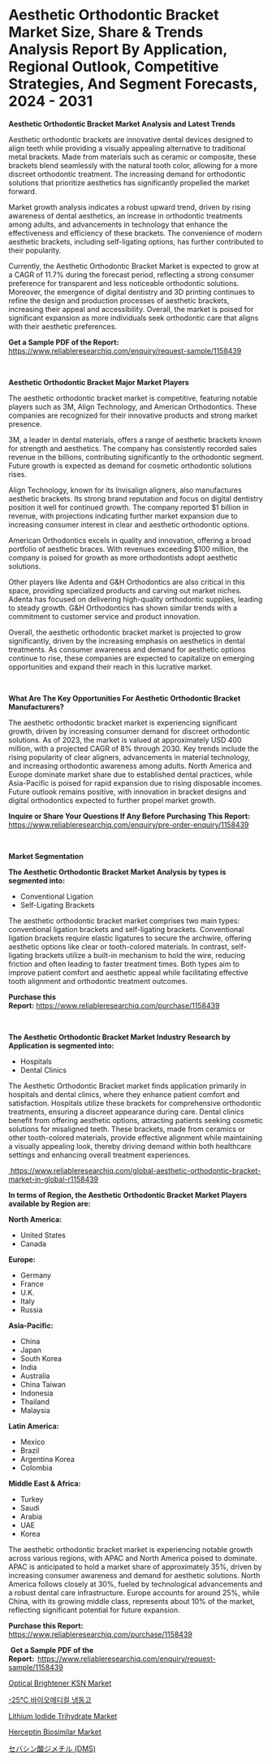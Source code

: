 <p><h1>Aesthetic Orthodontic Bracket Market Size, Share & Trends Analysis Report By Application, Regional Outlook, Competitive Strategies, And Segment Forecasts, 2024 - 2031</h1></p><p><strong>Aesthetic Orthodontic Bracket Market Analysis and Latest Trends</strong></p>
<p><p>Aesthetic orthodontic brackets are innovative dental devices designed to align teeth while providing a visually appealing alternative to traditional metal brackets. Made from materials such as ceramic or composite, these brackets blend seamlessly with the natural tooth color, allowing for a more discreet orthodontic treatment. The increasing demand for orthodontic solutions that prioritize aesthetics has significantly propelled the market forward.</p><p>Market growth analysis indicates a robust upward trend, driven by rising awareness of dental aesthetics, an increase in orthodontic treatments among adults, and advancements in technology that enhance the effectiveness and efficiency of these brackets. The convenience of modern aesthetic brackets, including self-ligating options, has further contributed to their popularity.</p><p>Currently, the Aesthetic Orthodontic Bracket Market is expected to grow at a CAGR of 11.7% during the forecast period, reflecting a strong consumer preference for transparent and less noticeable orthodontic solutions. Moreover, the emergence of digital dentistry and 3D printing continues to refine the design and production processes of aesthetic brackets, increasing their appeal and accessibility. Overall, the market is poised for significant expansion as more individuals seek orthodontic care that aligns with their aesthetic preferences.</p></p>
<p><strong>Get a Sample PDF of the Report:&nbsp;</strong> <a href="https://www.reliableresearchiq.com/enquiry/request-sample/1158439">https://www.reliableresearchiq.com/enquiry/request-sample/1158439</a></p>
<p>&nbsp;</p>
<p><strong>Aesthetic Orthodontic Bracket Major Market Players</strong></p>
<p><p>The aesthetic orthodontic bracket market is competitive, featuring notable players such as 3M, Align Technology, and American Orthodontics. These companies are recognized for their innovative products and strong market presence.</p><p>3M, a leader in dental materials, offers a range of aesthetic brackets known for strength and aesthetics. The company has consistently recorded sales revenue in the billions, contributing significantly to the orthodontic segment. Future growth is expected as demand for cosmetic orthodontic solutions rises.</p><p>Align Technology, known for its Invisalign aligners, also manufactures aesthetic brackets. Its strong brand reputation and focus on digital dentistry position it well for continued growth. The company reported $1 billion in revenue, with projections indicating further market expansion due to increasing consumer interest in clear and aesthetic orthodontic options.</p><p>American Orthodontics excels in quality and innovation, offering a broad portfolio of aesthetic braces. With revenues exceeding $100 million, the company is poised for growth as more orthodontists adopt aesthetic solutions.</p><p>Other players like Adenta and G&H Orthodontics are also critical in this space, providing specialized products and carving out market niches. Adenta has focused on delivering high-quality orthodontic supplies, leading to steady growth. G&H Orthodontics has shown similar trends with a commitment to customer service and product innovation.</p><p>Overall, the aesthetic orthodontic bracket market is projected to grow significantly, driven by the increasing emphasis on aesthetics in dental treatments. As consumer awareness and demand for aesthetic options continue to rise, these companies are expected to capitalize on emerging opportunities and expand their reach in this lucrative market.</p></p>
<p>&nbsp;</p>
<p><strong>What Are The Key Opportunities For Aesthetic Orthodontic Bracket Manufacturers?</strong></p>
<p><p>The aesthetic orthodontic bracket market is experiencing significant growth, driven by increasing consumer demand for discreet orthodontic solutions. As of 2023, the market is valued at approximately USD 400 million, with a projected CAGR of 8% through 2030. Key trends include the rising popularity of clear aligners, advancements in material technology, and increasing orthodontic awareness among adults. North America and Europe dominate market share due to established dental practices, while Asia-Pacific is poised for rapid expansion due to rising disposable incomes. Future outlook remains positive, with innovation in bracket designs and digital orthodontics expected to further propel market growth.</p></p>
<p><strong>Inquire or Share Your Questions If Any Before Purchasing This Report:</strong> <a href="https://www.reliableresearchiq.com/enquiry/pre-order-enquiry/1158439">https://www.reliableresearchiq.com/enquiry/pre-order-enquiry/1158439</a></p>
<p>&nbsp;</p>
<p><strong>Market Segmentation</strong></p>
<p><strong>The Aesthetic Orthodontic Bracket Market Analysis by types is segmented into:</strong></p>
<p><ul><li>Conventional Ligation</li><li>Self-Ligating Brackets</li></ul></p>
<p><p>The aesthetic orthodontic bracket market comprises two main types: conventional ligation brackets and self-ligating brackets. Conventional ligation brackets require elastic ligatures to secure the archwire, offering aesthetic options like clear or tooth-colored materials. In contrast, self-ligating brackets utilize a built-in mechanism to hold the wire, reducing friction and often leading to faster treatment times. Both types aim to improve patient comfort and aesthetic appeal while facilitating effective tooth alignment and orthodontic treatment outcomes.</p></p>
<p><strong>Purchase this Report:&nbsp;</strong><a href="https://www.reliableresearchiq.com/purchase/1158439">https://www.reliableresearchiq.com/purchase/1158439</a></p>
<p>&nbsp;</p>
<p><strong>The Aesthetic Orthodontic Bracket Market Industry Research by Application is segmented into:</strong></p>
<p><ul><li>Hospitals</li><li>Dental Clinics</li></ul></p>
<p><p>The Aesthetic Orthodontic Bracket market finds application primarily in hospitals and dental clinics, where they enhance patient comfort and satisfaction. Hospitals utilize these brackets for comprehensive orthodontic treatments, ensuring a discreet appearance during care. Dental clinics benefit from offering aesthetic options, attracting patients seeking cosmetic solutions for misaligned teeth. These brackets, made from ceramics or other tooth-colored materials, provide effective alignment while maintaining a visually appealing look, thereby driving demand within both healthcare settings and enhancing overall treatment experiences.</p></p>
<p><a href="https://www.reliableresearchiq.com/global-aesthetic-orthodontic-bracket-market-in-global-r1158439">&nbsp;https://www.reliableresearchiq.com/global-aesthetic-orthodontic-bracket-market-in-global-r1158439</a></p>
<p><strong>In terms of Region, the Aesthetic Orthodontic Bracket Market Players available by Region are:</strong></p>
<p>
    <p> <strong> North America: </strong>
        <ul>
            <li>United States</li>
            <li>Canada</li>
        </ul>
        </p> 
    <p> <strong> Europe: </strong>
        <ul>
            <li>Germany</li>
            <li>France</li>
            <li>U.K.</li>
            <li>Italy</li>
            <li>Russia</li>
        </ul>
        </p> 
    <p> <strong> Asia-Pacific: </strong>
        <ul>
            <li>China</li>
            <li>Japan</li>
            <li>South Korea</li>
            <li>India</li>
            <li>Australia</li>
            <li>China Taiwan</li>
            <li>Indonesia</li>
            <li>Thailand</li>
            <li>Malaysia</li>
        </ul>
        </p> 
    <p> <strong> Latin America: </strong>
        <ul>
            <li>Mexico</li>
            <li>Brazil</li>
            <li>Argentina Korea</li>
            <li>Colombia</li>
        </ul>
        </p> 
    <p> <strong> Middle East & Africa: </strong>
        <ul>
            <li>Turkey</li>
            <li>Saudi</li>
            <li>Arabia</li>
            <li>UAE</li>
            <li>Korea</li>
        </ul>
    </p>
    </p>
<p><p>The aesthetic orthodontic bracket market is experiencing notable growth across various regions, with APAC and North America poised to dominate. APAC is anticipated to hold a market share of approximately 35%, driven by increasing consumer awareness and demand for aesthetic solutions. North America follows closely at 30%, fueled by technological advancements and a robust dental care infrastructure. Europe accounts for around 25%, while China, with its growing middle class, represents about 10% of the market, reflecting significant potential for future expansion.</p></p>
<p><strong>Purchase this Report: </strong><a href="https://www.reliableresearchiq.com/purchase/1158439">https://www.reliableresearchiq.com/purchase/1158439</a></p>
<p>&nbsp;<strong>Get a Sample PDF of the Report:&nbsp;&nbsp;</strong><a href="https://www.reliableresearchiq.com/enquiry/request-sample/1158439">https://www.reliableresearchiq.com/enquiry/request-sample/1158439</a></p>
<p><strong></strong></p>
<p><p><a href="https://issuu.com/reportprime-2/docs/optical-brightener-ksn-market-size-_7cc0e14cf61bbb">Optical Brightener KSN Market</a></p><p><a href="https://medium.com/@joydelacr54/%EC%84%B8%EA%B3%84-25-c-biomedical-freezer-market-%EC%9D%80-2024%EC%97%90%EC%84%9C-2031%EB%A1%9C-%EC%97%B0%ED%8F%89%EA%B7%A0-%EC%A6%9D%EA%B0%80%EC%9C%A8%EC%9D%84-%EB%B3%B4%EC%9D%BC-%EA%B2%83%EC%9C%BC%EB%A1%9C-%EC%98%88%EC%83%81%EB%90%A9%EB%8B%88%EB%8B%A4-1c336a1482f9">-25°C 바이오메디컬 냉동고</a></p><p><a href="https://issuu.com/reportprime-2/docs/lithium-iodide-trihydrate-market-si_83a39dae92e8a8">Lithium Iodide Trihydrate Market</a></p><p><a href="https://www.linkedin.com/pulse/global-herceptin-biosimilar-market-trends-insights-growth-opportunities-5pkfc?trackingId=VhqzG7xDS8OlYzKef%2BKQlQ%3D%3D">Herceptin Biosimilar Market</a></p><p><a href="https://medium.com/@camron674/%E5%9C%B0%E5%9F%9F%E5%B8%82%E5%A0%B4%E3%81%AF%E3%82%B8%E3%83%A1%E3%83%81%E3%83%AB%E3%82%BB%E3%83%90%E3%82%B1%E3%83%BC%E3%83%88-dms-%E5%B8%82%E5%A0%B4%E3%81%AE%E9%9D%A9%E6%96%B0%E3%81%AB%E3%81%A9%E3%81%AE%E3%82%88%E3%81%86%E3%81%AB%E9%81%A9%E5%BF%9C%E3%81%97%E3%81%A6%E3%81%84%E3%82%8B%E3%81%8B-2024%E5%B9%B4%E3%81%8B%E3%82%892031%E5%B9%B4%E3%81%BE%E3%81%A7%E3%81%AE%E4%B8%BB%E8%A6%81%E3%81%AA%E5%B8%82%E5%A0%B4%E5%8B%95%E5%90%91%E3%81%A8%E4%BA%88%E6%B8%AC-17223ef14adc">セバシン酸ジメチル (DMS)</a></p></p>